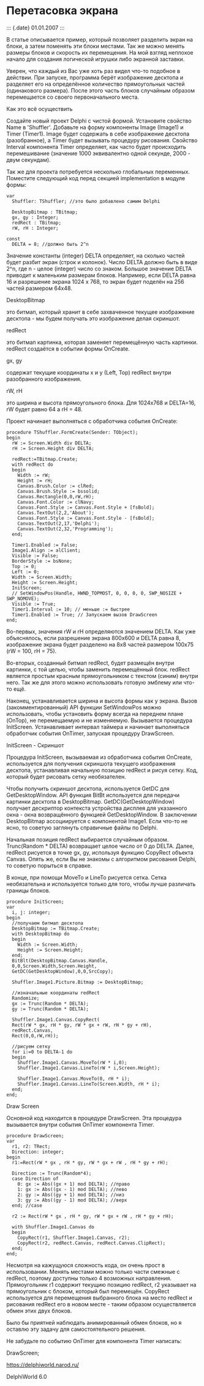 Перетасовка экрана
==================

::: {.date}
01.01.2007
:::

В статье описывается пример, который позволяет разделить экран на блоки,
а затем поменять эти блоки местами. Так же можно менять размеры блоков и
скорость их перемещения. На мой взгляд неплохое начало для создания
логической игрушки либо экранной заставки.

Уверен, что каждый из Вас уже хоть раз видел что-то подобное в действии.
При запуске, программа берёт изображение десктопа и разделяет его на
определённое количество прямоугольных частей (одинакового размера).
После этого часть блоков случайным образом перемещается со своего
первоначального места.

Как это всё осуществить

Создайте новый проект Delphi с чистой формой. Установите свойство Name в
\'Shuffler\'. Добавьте на форму компоненты Image (Image1) и Timer
(Timer1). Image будет содержать в себе изображение десктопа
(разобранное), а Timer будет вызывать процедуру рисования. Свойство
Interval компонента Timer определяет, как часто будет происходить
перемешивание (значение 1000 эквивалентно одной секунде, 2000 - двум
секундам).

Так же для проекта потребуется несколько глобальных переменных.
Поместите следующий код перед секцией implementation в модуле формы:

    var
      Shuffler: TShuffler; //это было добавлено самим Delphi
     
      DesktopBitmap : TBitmap;
      gx, gy : Integer;
      redRect : TBitmap;
      rW, rH : Integer;
     
    const
      DELTA = 8; //должно быть 2^n

Значение константы (integer) DELTA определяет, на сколько частей будет
разбит экран (строк и колонок). Число DELTA должно быть в виде 2\^n, где
n - целое (integer) число со знаком. Большое значение DELTA приводит к
маленьким размерам блоков. Например, если DELTA равна 16 и разрешение
экрана 1024 x 768, то экран будет поделён на 256 частей размером 64x48.

DesktopBitmap

это битмап, который хранит в себе захваченное текущее изображение
десктопа - мы будем получать это изображение делая скриншот.

redRect

это битмап картинка, которая заменяет перемещённую часть картинки.
redRect создаётся в событии формы OnCreate.

gx, gy

содержат текущие координаты x и y (Left, Top) redRect внутри
разобранного изображения.

rW, rH

это ширина и высота прямоугольного блока. Для 1024x768 и DELTA=16, rW
будет равно 64 а rH = 48.

Проект начинает выполняться с обработчика события OnCreate:

    procedure TShuffler.FormCreate(Sender: TObject);
    begin
      rW := Screen.Width div DELTA;
      rH := Screen.Height div DELTA;
     
      redRect:=TBitmap.Create;
      with redRect do
      begin
        Width := rW;
        Height := rH;
        Canvas.Brush.Color := clRed;
        Canvas.Brush.Style := bssolid;
        Canvas.Rectangle(0,0,rW,rH);
        Canvas.Font.Color := clNavy;
        Canvas.Font.Style := Canvas.Font.Style + [fsBold];
        Canvas.TextOut(2,2,'About');
        Canvas.Font.Style := Canvas.Font.Style - [fsBold];
        Canvas.TextOut(2,17,'Delphi');
        Canvas.TextOut(2,32,'Programming');
      end;
     
      Timer1.Enabled := False;
      Image1.Align := alClient;
      Visible := False;
      BorderStyle := bsNone;
      Top := 0;
      Left := 0;
      Width := Screen.Width;
      Height := Screen.Height;
      InitScreen;
      // SetWindowPos(Handle, HWND_TOPMOST, 0, 0, 0, 0, SWP_NOSIZE + SWP_NOMOVE);
      Visible := True;
      Timer1.Interval := 10; // меньше := быстрее
      Timer1.Enabled := True; // Запускаем вызов DrawScreen
    end;

Во-первых, значения rW и rH определяются значением DELTA. Как уже
объяснялось, если разрешение экрана 800x600 и DELTA равна 8, изображение
экрана будет разделено на 8x8 частей размером 100x75 (rW = 100, rH =
75).

Во-вторых, созданный битмап redRect, будет размещён внутри картинки, с
той целью, чтобы заменить перемещённый блок. redRect является простым
красным прямоугольником с текстом (синим) внутри него. Так же для этого
можно использовать готовую эмблему или что-то ещё.

Наконец, устанавливается ширина и высота формы как у экрана. Вызов
(закомментированный) API функции SetWindowPos можно использовать, чтобы
установить форму всегда на переднем плане (OnTop), не перемещаемую и не
изменяемую. Вызывается процедура InitScreen. Устанавливает интервал
таймера и начинает выполняться обработчик события OnTimer, запуская
процедуру DrawScreen.

InitScreen - Скриншот

Процедура InitScreen, вызываемая из обработчика события OnCreate,
используется для получения скриншота текущего изображения десктопа,
устанавливая начальную позицию redRect и рисуя сетку. Код, который будет
рисовать сетку необязателен.

Чтобы получить скриншот десктопа, используется GetDC для
GetDesktopWindow. API функция BitBt используется для передачи картинки
десктопа в DesktopBitmap. GetDC(GetDesktopWindow) получает дескриптор
контекста устройства дисплея для указанного окна - окна возвращённого
функцией GetDesktopWindow. В заключении DesktopBitmap ассоциируется с
компонентой Image1. Если что-то не ясно, то советую заглянуть справичные
файлы по Delphi.

Начальная позиция redRect выбирается случайным образом. Trunc(Random \*
DELTA) возвращает целое число от 0 до DELTA. Далее, redRect рисуется в
точке gx, gy, используя функцию CopyRect объекта Canvas. Опять же, если
Вы не знакомы с алгоритмом рисования Delphi, то советую порыться в
справке.

В конце, при помощи MoveTo и LineTo рисуется сетка. Сетка необязательна
и используется только для того, чтобы лучше различать границы блоков.

     
    procedure InitScreen;
    var
      i, j: integer;
    begin
      //получаем битмап десктопа
      DesktopBitmap := TBitmap.Create;
      with DesktopBitmap do
      begin
        Width := Screen.Width;
        Height := Screen.Height;
      end;
      BitBlt(DesktopBitmap.Canvas.Handle,
      0,0,Screen.Width,Screen.Height,
      GetDC(GetDesktopWindow),0,0,SrcCopy);
     
      Shuffler.Image1.Picture.Bitmap := DesktopBitmap;
     
      //изначальные координаты redRect
      Randomize;
      gx := Trunc(Random * DELTA);
      gy := Trunc(Random * DELTA);
     
      Shuffler.Image1.Canvas.CopyRect(
      Rect(rW * gx, rH * gy, rW * gx + rW, rH * gy + rH),
      redRect.Canvas,
      Rect(0,0,rW,rH));
     
      //рисуем сетку
      for i:=0 to DELTA-1 do
      begin
        Shuffler.Image1.Canvas.MoveTo(rW * i,0);
        Shuffler.Image1.Canvas.LineTo(rW * i,Screen.Height);
     
        Shuffler.Image1.Canvas.MoveTo(0, rH * i);
        Shuffler.Image1.Canvas.LineTo(Screen.Width, rH * i);
      end;
    end;

Draw Screen

Основной код находится в процедуре DrawScreen. Эта процедура вызывается
внутри события OnTimer компонента Timer.

    procedure DrawScreen;
    var
      r1, r2: TRect;
      Direction: integer;
    begin
      r1:=Rect(rW * gx , rH * gy, rW * gx + rW , rH * gy + rH);
     
      Direction := Trunc(Random*4);
      case Direction of
        0: gx := Abs((gx + 1) mod DELTA); //право
        1: gx := Abs((gx - 1) mod DELTA); //лево
        2: gy := Abs((gy + 1) mod DELTA); //низ
        3: gy := Abs((gy - 1) mod DELTA); //верх
      end; //case
     
      r2 := Rect(rW * gx , rH * gy, rW * gx + rW , rH * gy + rH);
     
      with Shuffler.Image1.Canvas do
      begin
        CopyRect(r1, Shuffler.Image1.Canvas, r2);
        CopyRect(r2, redRect.Canvas, redRect.Canvas.ClipRect);
      end;
    end;

Несмотря на кажущуюся сложность кода, он очень прост в использовании.
Менять местами можно только части смежные с redRect, поэтому доступны
только 4 возможных направления. Прямоугольник r1 содержит текущию
позицию redRect, r2 указывает на прямоугольник с блоком, который был
перемещён. CopyRect используется для перемещения выбранного блока на
место redRect и рисования redRect его в новом месте - таким образом
осуществляется обмен этих двух блоков.

Было бы приятней наблюдать анимированный обмен блоков, но я оставлю эту
задачу для самостоятельного решения.

Не забудьте по событию OnTimer для компонента Timer написать:

DrawScreen;

<https://delphiworld.narod.ru/>

DelphiWorld 6.0
